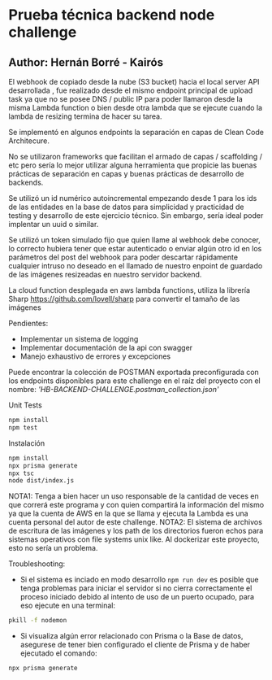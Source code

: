 
# Prueba técnica backend node challenge
## Author: Hernán Borré - Kairós 

El webhook de copiado desde la nube (S3 bucket) hacia el local server API desarrollada , fue realizado desde el mismo endpoint principal de upload task ya que no se posee DNS / public IP para poder llamaron desde la misma Lambda function o bien desde otra lambda que se ejecute cuando la lambda de resizing termina de hacer su tarea. 

Se implementó en algunos endpoints la separación en capas de Clean Code Architecure.

No se utilizaron frameworks que facilitan el armado de capas / scaffolding / etc pero sería lo mejor utilizar alguna herramienta que propicie las buenas prácticas de separación en capas y buenas prácticas de desarrollo de backends.

Se utilizó un id numérico autoincremental empezando desde 1 para los ids de las entidades en la base de datos para simplicidad y practicidad de testing y desarrollo de este ejercicio técnico. Sin embargo, sería ideal poder implentar un uuid o similar. 

Se utilizó un token simulado fijo que quien llame al webhook debe conocer, lo correcto hubiera tener que estar autenticado o enviar algún otro id en los parámetros del post del webhook para poder descartar rápidamente cualquier intruso no deseado en el llamado de nuestro enpoint de guardado de las imágenes resizeadas en nuestro servidor backend.  

La cloud function desplegada en aws lambda functions, utiliza la librería Sharp https://github.com/lovell/sharp para convertir el tamaño de las imágenes

Pendientes: 

- Implementar un sistema de logging
- Implementar documentación de la api con swagger
- Manejo exhaustivo de errores y excepciones

Puede encontrar la colección de POSTMAN exportada preconfigurada con los endpoints disponibles para este challenge en el raíz del proyecto con el nombre: <em>'HB-BACKEND-CHALLENGE.postman_collection.json'</em>

Unit Tests
```sh
npm install 
npm test
```

Instalación
```sh
npm install 
npx prisma generate
npx tsc
node dist/index.js
```

NOTA1: Tenga a bien hacer un uso responsable de la cantidad de veces en que correrá este programa y con quien compartirá la información del mismo ya que la cuenta de AWS en la que se llama y ejecuta la Lambda es una cuenta personal del autor de este challenge. 
NOTA2: El sistema de archivos de escritura de las imágenes y los path de los directorios fueron echos para sistemas operativos con file systems unix like. Al dockerizar este proyecto, esto no sería un problema. 

Troubleshooting: 
* Si el sistema es inciado en modo desarrollo `npm run dev` es posible que tenga problemas para iniciar el servidor si no cierra correctamente el proceso iniciado debido al intento de uso de un puerto ocupado, para eso ejecute en una terminal: 
```sh 
pkill -f nodemon
```

* Si visualiza algún error relacionado con Prisma o la Base de datos, asegurese de tener bien configurado el cliente de Prisma y de haber ejecutado el comando: 
```sh 
npx prisma generate
```

